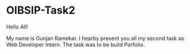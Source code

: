 # OIBSIP-Task2

Hello All!

My name is Gunjan Ramekar. I hearby present you all my second task as Web Developer Intern.
The task was to be build Porfolio.